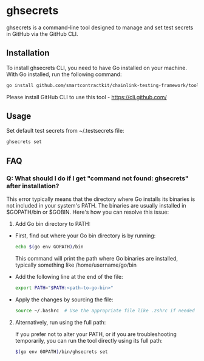 # ghsecrets

ghsecrets is a command-line tool designed to manage and set test secrets in GitHub via the GitHub CLI.

## Installation

To install ghsecrets CLI, you need to have Go installed on your machine. With Go installed, run the following command:

```sh
go install github.com/smartcontractkit/chainlink-testing-framework/tools/ghsecrets@latest
```

Please install GitHub CLI to use this tool - https://cli.github.com/

## Usage

Set default test secrets from ~/.testsecrets file:

```sh
ghsecrets set
```

## FAQ

### Q: What should I do if I get "command not found: ghsecrets" after installation?

This error typically means that the directory where Go installs its binaries is not included in your system's PATH. The binaries are usually installed in $GOPATH/bin or $GOBIN. Here's how you can resolve this issue:

1. Add Go bin directory to PATH:

- First, find out where your Go bin directory is by running:

  ```sh
  echo $(go env GOPATH)/bin
  ```

  This command will print the path where Go binaries are installed, typically something like /home/username/go/bin

- Add the following line at the end of the file:

  ```sh
  export PATH="$PATH:<path-to-go-bin>"
  ```

- Apply the changes by sourcing the file:
  ```sh
  source ~/.bashrc  # Use the appropriate file like .zshrc if needed
  ```

2. Alternatively, run using the full path:

   If you prefer not to alter your PATH, or if you are troubleshooting temporarily, you can run the tool directly using its full path:

   ```sh
   $(go env GOPATH)/bin/ghsecrets set
   ```
